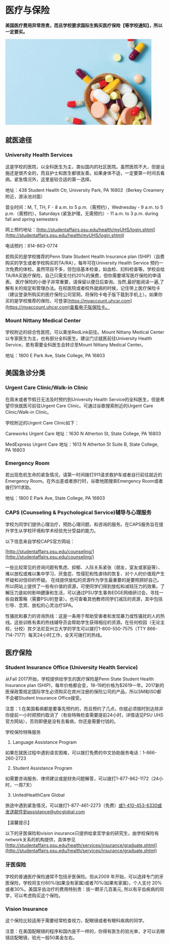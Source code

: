 # 医疗与保险

**美国医疗费用异常昂贵，而且学校要求国际生购买医疗保险【等学校通知】，所以一定要买。**

![](../.gitbook/assets/image%20%2895%29.png)

## 就医途径

### University Health Services

这是学校的医院，以全科医生为主，类似国内的社区医院。虽然医院不大，但是设施还是很齐全的，而且护士和医生都很友善。如果身体不适，一定要第一时间去看病。紧急情况外，这里是较合适的第一选择。

地址：438 Student Health Ctr, University Park, PA 16802（Berkey Creamery附近，游泳池对面）

营业时间：M, T, TH, F - 8 a.m. to 5 p.m.（需预约），Wednesday - 9 a.m. to 5 p.m.（需预约），Saturdays \(紧急护理，无需预约）- 11 a.m. to 3 p.m. during fall and spring semesters

网上预约地址：[http://studentaffairs.psu.edu/health/myUHS/login.shtml](http://studentaffairs.psu.edu/health/myUHS/login.shtml)

电话预约：814-863-0774

若购买的是学校推荐的Penn State Student Health Insurance plan \(SHIP\)（自费购买的学生或者学校购买的TA/RA），每年可在University Health Service 预约一次免费的体检。虽然项目不多，但包括基本检查，如血检、妇科检查等。学校会给TA/RA买医疗保险，自己只需支付约20%的保费，但你需要填写医疗保险的申请表。 医疗保险的小册子非常重要，请保留以便日后查询。当然,最好能阅读一遍,了解有关的规定和管理办法。在校医院或者校外就病的时候，记住带上医疗保险卡（建议登录所购买的医疗保险公司官网，将保险卡电子版下载到手机上）。如果你买的是学校推荐的保险，可登录[https://myaccount.uhcsr.com](https://myaccount.uhcsr.com)查看电子版保险卡。

### Mount Nittany Medical Center

学校附近的综合性医院，可以乘坐RedLink前往。Mount Nittany Medical Center以专家医生为主，也有部分全科医生。建议门诊就医前往University Health Service，若有需要全科医生会转诊至Mount Nittany Medical Center。

地址：1800 E Park Ave, State College, PA 16803

## 美国急诊分类

### **Urgent Care Clinic/Walk-in Clinic**

在周末或者节假日无法及时预约到University Health Service的全科医生，但是希望尽快就医可前往Urgent Care Clinic。可通过谷歌搜索附近的Urgent Care Clinic/Walk-in Clinic。

学校附近的Urgent Care Clinic如下：

Careworks Urgent Care 地址：1630 N Atherton St, State College, PA 16803

MedExpress Urgent Care 地址：1613 N Atherton St Suite B, State College, PA 16803

### Emergency Room

若出现危机生命的紧急情况，请第一时间拨打911请求救护车或者自行前往就近的Emergency Room。在外出差或者旅行时，谷歌地图搜索Emergency Room或者拨打911求助。

地址：1800 E Park Ave, State College, PA 16803

### CAPS \(Counseling & Psychological Service\)辅导与心理服务

学校为同学们提供心理治疗，预防心理问题，和咨询的服务。在CAPS服务旨在提升学生从学校环境和学术经验充分受益的能力。

以下信息来自学校CAPS官方网站：

[http://studentaffairs.psu.edu/counseling/](http://studentaffairs.psu.edu/counseling/)

一些比较常见的咨询问题有焦虑、抑郁、人际关系紧张（朋友，室友或家庭等）、难以放松或难以集中学习、厌食症、性侵犯和性虐待的恢复、对个人的价值观产生怀疑和对信仰的怀疑。 在线提供放松的资源作为学生最重要的是要照顾好自己。所以网站上提供了一些有价值的资源，可使同学们得到放松和减轻压力的效果。了解压力是如何影响健康和生活，可以通过PSU学生事务EDGE网络研讨会，寻找一些自救策略（需要PSU的登录）。也可查看其他教师同学们减压的资源，其中包括引导、念冥、放松的心灵治疗SPA。

性骚扰和暴力的咨询热线：这是一条用于帮助受害者和发现暴力或性骚扰的人的热线。这些训练有素的热线辅导员会帮助学生获得相应的资源。在任何校园（无论主校，分校）宾夕法尼亚州立大学的学生可以拨打1-800-550-7575（TTY 866-714-7177）每天24小时工作，全天可拨打的热线。

## 医疗保险

### Student Insurance Office \(University Health Service\)

从Fall 2017开始，学校提供给学生的医疗保险是Penn State Student Health Insurance plan \(SHIP\)，每年价格都会变，18-19的价格为$2619一年。2017新的医保政策规定国际学生必须购买在宾州注册的保险公司的产品，所以SM和ISO都不会被Student Insurance Office接受。

注意：1.在美国看病都是要事先预约的，而且预约了几点，你就必须按时到达除非你提前一小时把预约取消了（有些特殊检查需要提前24小时，详情请见PSU UHS官方网站），否则即便是没有去看病，你还是需要付钱的。

学校保险特殊服务

1. Language Assistance Program

如果在就医过程中遇到语言困难，可以拨打免费的中文协助服务电话：1-866-260-2723

2. Student Assistance Program

如需要咨询服务、律师建议或是财务问题解答，可以拨打1-877-862-1172（24小时，一周7天）

3. UnitedHealthCare Global

旅途中遇到紧急情况，可以拨打1-877-461-2273（免费）或1-410-453-6330或发送邮件到assistance@uhcglobal.com

【温馨提示】

以下的牙医保险和vision insurance只提供给拿奖学金的研究生，由学校保险有network关系的机构提供，具体参见 [http://studentaffairs.psu.edu/health/services/insurance/graduate.shtml](http://studentaffairs.psu.edu/health/services/insurance/graduate.shtml)

### 牙医保险

学校的普通医疗保险通常不包括牙医保险。但从2009 年开始，可以选择专门的牙医保险，学校将支付80%\(如果没有家属\)或者70%\(如果有家属\)，个人支付 20%或者30%。美国牙齿治疗的费用特别贵：拔一颗牙几百美元, 所以有牙齿疾病的同学，可以考虑购买这个保险。

### Vision Insurance

这个保险比较适用于需要经常检查视力，配眼镜或者有眼科疾病的同学。

注意：在美国配眼镜的程序和国内是不一样的，你得有医生的验光单，才可以去眼镜店配眼镜，验光一般50美金左右。  


